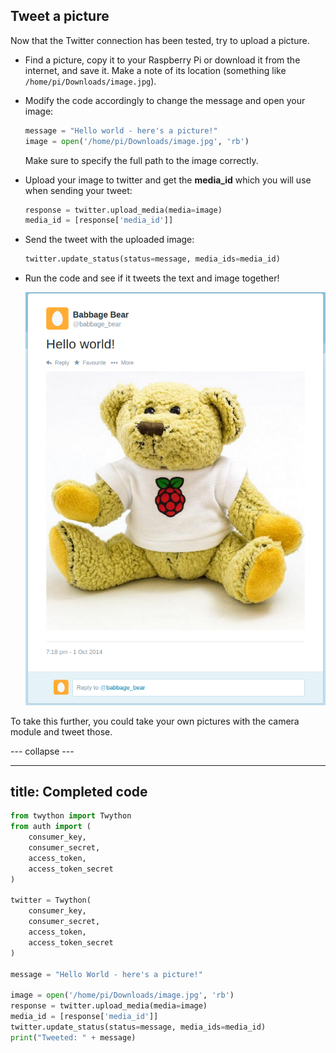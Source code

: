 ## Tweet a picture

Now that the Twitter connection has been tested, try to upload a picture.

- Find a picture, copy it to your Raspberry Pi or download it from the internet, and save it. Make a note of its location (something like `/home/pi/Downloads/image.jpg`).

- Modify the code accordingly to change the message and open your image:

    ```python
    message = "Hello world - here's a picture!"
    image = open('/home/pi/Downloads/image.jpg', 'rb')
    ```

    Make sure to specify the full path to the image correctly.

- Upload your image to twitter and get the **media_id** which you will use when sending your tweet:

    ```python
    response = twitter.upload_media(media=image)
    media_id = [response['media_id']]
    ```

- Send the tweet with the uploaded image:

    ```python
    twitter.update_status(status=message, media_ids=media_id)
    ```

- Run the code and see if it tweets the text and image together!

    ![Tweet Image](images/tweet-image.png)

To take this further, you could take your own pictures with the camera module and tweet those.

--- collapse ---

---
title: Completed code
---

```python
from twython import Twython
from auth import (
    consumer_key,
    consumer_secret,
    access_token,
    access_token_secret
)

twitter = Twython(
    consumer_key,
    consumer_secret,
    access_token,
    access_token_secret
)

message = "Hello World - here's a picture!"

image = open('/home/pi/Downloads/image.jpg', 'rb')
response = twitter.upload_media(media=image)
media_id = [response['media_id']]
twitter.update_status(status=message, media_ids=media_id)
print("Tweeted: " + message)
```

